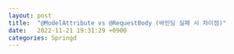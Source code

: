 ```yaml
---
layout: post
title:  "@ModelAttribute vs @RequestBody (바인딩 실패 시 차이점)"
date:   2022-11-21 19:31:29 +0900
categories: Springd
---
```

